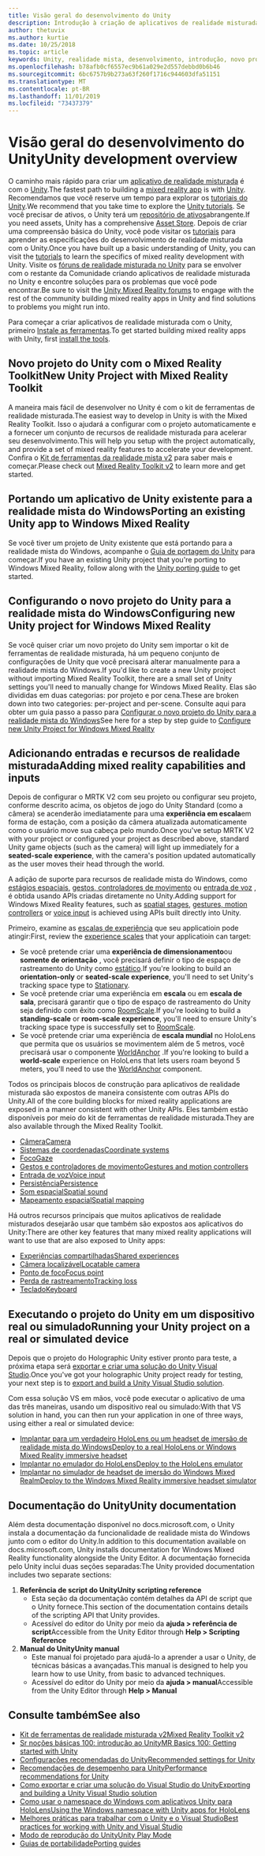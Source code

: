 ```yaml
---
title: Visão geral do desenvolvimento do Unity
description: Introdução à criação de aplicativos de realidade misturada no Unity.
author: thetuvix
ms.author: kurtie
ms.date: 10/25/2018
ms.topic: article
keywords: Unity, realidade mista, desenvolvimento, introdução, novo projeto, portabilidade, capacidade, câmera, simulação, emulação, documentação
ms.openlocfilehash: b78afb0cf6557ec9b61a029e2d557debbd0b6b46
ms.sourcegitcommit: 6bc6757b9b273a63f260f1716c944603dfa51151
ms.translationtype: MT
ms.contentlocale: pt-BR
ms.lasthandoff: 11/01/2019
ms.locfileid: "73437379"
---
```

# <a name="unity-development-overview"></a><span data-ttu-id="6edf4-104">Visão geral do desenvolvimento do Unity</span><span class="sxs-lookup"><span data-stu-id="6edf4-104">Unity development overview</span></span>

<span data-ttu-id="6edf4-105">O caminho mais rápido para criar um [aplicativo de realidade misturada](app-views.md) é com o [Unity](https://unity.com).</span><span class="sxs-lookup"><span data-stu-id="6edf4-105">The fastest path to building a [mixed reality app](app-views.md) is with [Unity](https://unity.com).</span></span> <span data-ttu-id="6edf4-106">Recomendamos que você reserve um tempo para explorar os [tutoriais do Unity](https://unity3d.com/learn/tutorials).</span><span class="sxs-lookup"><span data-stu-id="6edf4-106">We recommend that you take time to explore the [Unity tutorials](https://unity3d.com/learn/tutorials).</span></span> <span data-ttu-id="6edf4-107">Se você precisar de ativos, o Unity terá um [repositório de ativos](https://www.assetstore.unity3d.com/)abrangente.</span><span class="sxs-lookup"><span data-stu-id="6edf4-107">If you need assets, Unity has a comprehensive [Asset Store](https://www.assetstore.unity3d.com/).</span></span> <span data-ttu-id="6edf4-108">Depois de criar uma compreensão básica do Unity, você pode visitar os [tutoriais](tutorials.md) para aprender as especificações do desenvolvimento de realidade misturada com o Unity.</span><span class="sxs-lookup"><span data-stu-id="6edf4-108">Once you have built up a basic understanding of Unity, you can visit the [tutorials](tutorials.md) to learn the specifics of mixed reality development with Unity.</span></span> <span data-ttu-id="6edf4-109">Visite os [fóruns de realidade misturada no Unity](https://forum.unity3d.com/forums/hololens.102/) para se envolver com o restante da Comunidade criando aplicativos de realidade misturada no Unity e encontre soluções para os problemas que você pode encontrar.</span><span class="sxs-lookup"><span data-stu-id="6edf4-109">Be sure to visit the [Unity Mixed Reality forums](https://forum.unity3d.com/forums/hololens.102/) to engage with the rest of the community building mixed reality apps in Unity and find solutions to problems you might run into.</span></span>

<span data-ttu-id="6edf4-110">Para começar a criar aplicativos de realidade misturada com o Unity, primeiro [Instale as ferramentas](install-the-tools.md).</span><span class="sxs-lookup"><span data-stu-id="6edf4-110">To get started building mixed reality apps with Unity, first [install the tools](install-the-tools.md).</span></span> 

## <a name="new-unity-project-with-mixed-reality-toolkit"></a><span data-ttu-id="6edf4-111">Novo projeto do Unity com o Mixed Reality Toolkit</span><span class="sxs-lookup"><span data-stu-id="6edf4-111">New Unity Project with Mixed Reality Toolkit</span></span> 

<span data-ttu-id="6edf4-112">A maneira mais fácil de desenvolver no Unity é com o kit de ferramentas de realidade misturada.</span><span class="sxs-lookup"><span data-stu-id="6edf4-112">The easiest way to develop in Unity is with the Mixed Reality Toolkit.</span></span> <span data-ttu-id="6edf4-113">Isso o ajudará a configurar com o projeto automaticamente e a fornecer um conjunto de recursos de realidade misturada para acelerar seu desenvolvimento.</span><span class="sxs-lookup"><span data-stu-id="6edf4-113">This will help you setup with the project automatically, and provide a set of mixed reality features to accelerate your development.</span></span> <span data-ttu-id="6edf4-114">Confira o [Kit de ferramentas da realidade mista v2](mrtk-getting-started.md) para saber mais e começar.</span><span class="sxs-lookup"><span data-stu-id="6edf4-114">Please check out [Mixed Reality Toolkit v2](mrtk-getting-started.md) to learn more and get started.</span></span> 

## <a name="porting-an-existing-unity-app-to-windows-mixed-reality"></a><span data-ttu-id="6edf4-115">Portando um aplicativo de Unity existente para a realidade mista do Windows</span><span class="sxs-lookup"><span data-stu-id="6edf4-115">Porting an existing Unity app to Windows Mixed Reality</span></span>

<span data-ttu-id="6edf4-116">Se você tiver um projeto de Unity existente que está portando para a realidade mista do Windows, acompanhe o [Guia de portagem do Unity](porting-guides.md) para começar.</span><span class="sxs-lookup"><span data-stu-id="6edf4-116">If you have an existing Unity project that you're porting to Windows Mixed Reality, follow along with the [Unity porting guide](porting-guides.md) to get started.</span></span>

## <a name="configuring-new-unity-project-for-windows-mixed-reality"></a><span data-ttu-id="6edf4-117">Configurando o novo projeto do Unity para a realidade mista do Windows</span><span class="sxs-lookup"><span data-stu-id="6edf4-117">Configuring new Unity project for Windows Mixed Reality</span></span>

<span data-ttu-id="6edf4-118">Se você quiser criar um novo projeto do Unity sem importar o kit de ferramentas de realidade misturada, há um pequeno conjunto de configurações de Unity que você precisará alterar manualmente para a realidade mista do Windows.</span><span class="sxs-lookup"><span data-stu-id="6edf4-118">If you'd like to create a new Unity project without importing Mixed Reality Toolkit, there are a small set of Unity settings you'll need to manually change for Windows Mixed Reality.</span></span> <span data-ttu-id="6edf4-119">Elas são divididas em duas categorias: por projeto e por cena.</span><span class="sxs-lookup"><span data-stu-id="6edf4-119">These are broken down into two categories: per-project and per-scene.</span></span> <span data-ttu-id="6edf4-120">Consulte aqui para obter um guia passo a passo para [Configurar o novo projeto do Unity para a realidade mista do Windows](Configure-Unity-Project.md)</span><span class="sxs-lookup"><span data-stu-id="6edf4-120">See here for a step by step guide to [Configure new Unity Project for Windows Mixed Reality](Configure-Unity-Project.md)</span></span>

## <a name="adding-mixed-reality-capabilities-and-inputs"></a><span data-ttu-id="6edf4-121">Adicionando entradas e recursos de realidade misturada</span><span class="sxs-lookup"><span data-stu-id="6edf4-121">Adding mixed reality capabilities and inputs</span></span>

<span data-ttu-id="6edf4-122">Depois de configurar o MRTK V2 com seu projeto ou configurar seu projeto, conforme descrito acima, os objetos de jogo do Unity Standard (como a câmera) se acenderão imediatamente para uma **experiência em escala**em forma de estação, com a posição da câmera atualizada automaticamente como o usuário move sua cabeça pelo mundo.</span><span class="sxs-lookup"><span data-stu-id="6edf4-122">Once you've setup MRTK V2 with your project or configured your project as described above, standard Unity game objects (such as the camera) will light up immediately for a **seated-scale experience**, with the camera's position updated automatically as the user moves their head through the world.</span></span>

<span data-ttu-id="6edf4-123">A adição de suporte para recursos de realidade mista do Windows, como [estágios espaciais](coordinate-systems.md#spatial-coordinate-systems), [gestos, controladores de movimento](gestures-and-motion-controllers-in-unity.md) ou [entrada de voz](voice-input-in-unity.md) , é obtida usando APIs criadas diretamente no Unity.</span><span class="sxs-lookup"><span data-stu-id="6edf4-123">Adding support for Windows Mixed Reality features, such as [spatial stages](coordinate-systems.md#spatial-coordinate-systems), [gestures, motion controllers](gestures-and-motion-controllers-in-unity.md) or [voice input](voice-input-in-unity.md) is achieved using APIs built directly into Unity.</span></span> 

<span data-ttu-id="6edf4-124">Primeiro, examine as [escalas de experiência](coordinate-systems.md) que seu applicatioin pode atingir:</span><span class="sxs-lookup"><span data-stu-id="6edf4-124">First, review the [experience scales](coordinate-systems.md) that your applicatioin can target:</span></span>
* <span data-ttu-id="6edf4-125">Se você pretende criar uma **experiência de dimensionamento**ou **somente de orientação** , você precisará definir o tipo de espaço de rastreamento do Unity como [estático](coordinate-systems-in-unity.md#building-an-orientation-only-or-seated-scale-experience).</span><span class="sxs-lookup"><span data-stu-id="6edf4-125">If you're looking to build an **orientation-only** or **seated-scale experience**, you'll need to set Unity's tracking space type to [Stationary](coordinate-systems-in-unity.md#building-an-orientation-only-or-seated-scale-experience).</span></span>
* <span data-ttu-id="6edf4-126">Se você pretende criar uma experiência em **escala** ou em **escala de sala**, precisará garantir que o tipo de espaço de rastreamento do Unity seja definido com êxito como [RoomScale](coordinate-systems-in-unity.md#building-an-orientation-only-or-seated-scale-experience).</span><span class="sxs-lookup"><span data-stu-id="6edf4-126">If you're looking to build a **standing-scale** or **room-scale experience**, you'll need to ensure Unity's tracking space type is successfully set to [RoomScale](coordinate-systems-in-unity.md#building-an-orientation-only-or-seated-scale-experience).</span></span>
* <span data-ttu-id="6edf4-127">Se você pretende criar uma experiência de **escala mundial** no HoloLens que permita que os usuários se movimentem além de 5 metros, você precisará usar o componente [WorldAnchor](coordinate-systems-in-unity.md#building-a-world-scale-experience) .</span><span class="sxs-lookup"><span data-stu-id="6edf4-127">If you're looking to build a **world-scale** experience on HoloLens that lets users roam beyond 5 meters, you'll need to use the [WorldAnchor](coordinate-systems-in-unity.md#building-a-world-scale-experience) component.</span></span>

<span data-ttu-id="6edf4-128">Todos os principais blocos de construção para aplicativos de realidade misturada são expostos de maneira consistente com outras APIs do Unity.</span><span class="sxs-lookup"><span data-stu-id="6edf4-128">All of the core building blocks for mixed reality applications are exposed in a manner consistent with other Unity APIs.</span></span> <span data-ttu-id="6edf4-129">Eles também estão disponíveis por meio do kit de ferramentas de realidade misturada.</span><span class="sxs-lookup"><span data-stu-id="6edf4-129">They are also available through the Mixed Reality Toolkit.</span></span>
* [<span data-ttu-id="6edf4-130">Câmera</span><span class="sxs-lookup"><span data-stu-id="6edf4-130">Camera</span></span>](camera-in-unity.md)
* [<span data-ttu-id="6edf4-131">Sistemas de coordenadas</span><span class="sxs-lookup"><span data-stu-id="6edf4-131">Coordinate systems</span></span>](coordinate-systems-in-unity.md)
* [<span data-ttu-id="6edf4-132">Foco</span><span class="sxs-lookup"><span data-stu-id="6edf4-132">Gaze</span></span>](gaze-in-unity.md)
* [<span data-ttu-id="6edf4-133">Gestos e controladores de movimento</span><span class="sxs-lookup"><span data-stu-id="6edf4-133">Gestures and motion controllers</span></span>](gestures-and-motion-controllers-in-unity.md)
* [<span data-ttu-id="6edf4-134">Entrada de voz</span><span class="sxs-lookup"><span data-stu-id="6edf4-134">Voice input</span></span>](voice-input-in-unity.md)
* [<span data-ttu-id="6edf4-135">Persistência</span><span class="sxs-lookup"><span data-stu-id="6edf4-135">Persistence</span></span>](persistence-in-unity.md)
* [<span data-ttu-id="6edf4-136">Som espacial</span><span class="sxs-lookup"><span data-stu-id="6edf4-136">Spatial sound</span></span>](spatial-sound-in-unity.md)
* [<span data-ttu-id="6edf4-137">Mapeamento espacial</span><span class="sxs-lookup"><span data-stu-id="6edf4-137">Spatial mapping</span></span>](spatial-mapping-in-unity.md)

<span data-ttu-id="6edf4-138">Há outros recursos principais que muitos aplicativos de realidade misturados desejarão usar que também são expostos aos aplicativos do Unity:</span><span class="sxs-lookup"><span data-stu-id="6edf4-138">There are other key features that many mixed reality applications will want to use that are also exposed to Unity apps:</span></span>
* [<span data-ttu-id="6edf4-139">Experiências compartilhadas</span><span class="sxs-lookup"><span data-stu-id="6edf4-139">Shared experiences</span></span>](shared-experiences-in-unity.md)
* [<span data-ttu-id="6edf4-140">Câmera localizável</span><span class="sxs-lookup"><span data-stu-id="6edf4-140">Locatable camera</span></span>](locatable-camera-in-unity.md)
* [<span data-ttu-id="6edf4-141">Ponto de foco</span><span class="sxs-lookup"><span data-stu-id="6edf4-141">Focus point</span></span>](focus-point-in-unity.md)
* [<span data-ttu-id="6edf4-142">Perda de rastreamento</span><span class="sxs-lookup"><span data-stu-id="6edf4-142">Tracking loss</span></span>](tracking-loss-in-unity.md)
* [<span data-ttu-id="6edf4-143">Teclado</span><span class="sxs-lookup"><span data-stu-id="6edf4-143">Keyboard</span></span>](keyboard-input-in-unity.md)

## <a name="running-your-unity-project-on-a-real-or-simulated-device"></a><span data-ttu-id="6edf4-144">Executando o projeto do Unity em um dispositivo real ou simulado</span><span class="sxs-lookup"><span data-stu-id="6edf4-144">Running your Unity project on a real or simulated device</span></span>

<span data-ttu-id="6edf4-145">Depois que o projeto do Holographic Unity estiver pronto para teste, a próxima etapa será [exportar e criar uma solução do Unity Visual Studio](exporting-and-building-a-unity-visual-studio-solution.md).</span><span class="sxs-lookup"><span data-stu-id="6edf4-145">Once you've got your holographic Unity project ready for testing, your next step is to [export and build a Unity Visual Studio solution](exporting-and-building-a-unity-visual-studio-solution.md).</span></span>

<span data-ttu-id="6edf4-146">Com essa solução VS em mãos, você pode executar o aplicativo de uma das três maneiras, usando um dispositivo real ou simulado:</span><span class="sxs-lookup"><span data-stu-id="6edf4-146">With that VS solution in hand, you can then run your application in one of three ways, using either a real or simulated device:</span></span>
* [<span data-ttu-id="6edf4-147">Implantar para um verdadeiro HoloLens ou um headset de imersão de realidade mista do Windows</span><span class="sxs-lookup"><span data-stu-id="6edf4-147">Deploy to a real HoloLens or Windows Mixed Reality immersive headset</span></span>](using-visual-studio.md)
* [<span data-ttu-id="6edf4-148">Implantar no emulador do HoloLens</span><span class="sxs-lookup"><span data-stu-id="6edf4-148">Deploy to the HoloLens emulator</span></span>](using-the-hololens-emulator.md)
* [<span data-ttu-id="6edf4-149">Implantar no simulador de headset de imersão do Windows Mixed Realm</span><span class="sxs-lookup"><span data-stu-id="6edf4-149">Deploy to the Windows Mixed Reality immersive headset simulator</span></span>](using-the-windows-mixed-reality-simulator.md)

## <a name="unity-documentation"></a><span data-ttu-id="6edf4-150">Documentação do Unity</span><span class="sxs-lookup"><span data-stu-id="6edf4-150">Unity documentation</span></span>

<span data-ttu-id="6edf4-151">Além desta documentação disponível no docs.microsoft.com, o Unity instala a documentação da funcionalidade de realidade mista do Windows junto com o editor do Unity.</span><span class="sxs-lookup"><span data-stu-id="6edf4-151">In addition to this documentation available on docs.microsoft.com, Unity installs documentation for Windows Mixed Reality functionality alongside the Unity Editor.</span></span> <span data-ttu-id="6edf4-152">A documentação fornecida pelo Unity inclui duas seções separadas:</span><span class="sxs-lookup"><span data-stu-id="6edf4-152">The Unity provided documentation includes two separate sections:</span></span>
1. <span data-ttu-id="6edf4-153">**Referência de script do Unity**</span><span class="sxs-lookup"><span data-stu-id="6edf4-153">**Unity scripting reference**</span></span>
    * <span data-ttu-id="6edf4-154">Esta seção da documentação contém detalhes da API de script que o Unity fornece.</span><span class="sxs-lookup"><span data-stu-id="6edf4-154">This section of the documentation contains details of the scripting API that Unity provides.</span></span>
    * <span data-ttu-id="6edf4-155">Acessível do editor do Unity por meio da **ajuda > referência de script**</span><span class="sxs-lookup"><span data-stu-id="6edf4-155">Accessible from the Unity Editor through **Help > Scripting Reference**</span></span>
2. <span data-ttu-id="6edf4-156">**Manual do Unity**</span><span class="sxs-lookup"><span data-stu-id="6edf4-156">**Unity manual**</span></span>
    * <span data-ttu-id="6edf4-157">Este manual foi projetado para ajudá-lo a aprender a usar o Unity, de técnicas básicas a avançadas.</span><span class="sxs-lookup"><span data-stu-id="6edf4-157">This manual is designed to help you learn how to use Unity, from basic to advanced techniques.</span></span>
    * <span data-ttu-id="6edf4-158">Acessível do editor do Unity por meio da **ajuda > manual**</span><span class="sxs-lookup"><span data-stu-id="6edf4-158">Accessible from the Unity Editor through **Help > Manual**</span></span>

## <a name="see-also"></a><span data-ttu-id="6edf4-159">Consulte também</span><span class="sxs-lookup"><span data-stu-id="6edf4-159">See also</span></span>
* [<span data-ttu-id="6edf4-160">Kit de ferramentas de realidade misturada v2</span><span class="sxs-lookup"><span data-stu-id="6edf4-160">Mixed Reality Toolkit v2</span></span>](mrtk-getting-started.md)
* [<span data-ttu-id="6edf4-161">Sr noções básicas 100: introdução ao Unity</span><span class="sxs-lookup"><span data-stu-id="6edf4-161">MR Basics 100: Getting started with Unity</span></span>](holograms-100.md)
* [<span data-ttu-id="6edf4-162">Configurações recomendadas do Unity</span><span class="sxs-lookup"><span data-stu-id="6edf4-162">Recommended settings for Unity</span></span>](recommended-settings-for-unity.md)
* [<span data-ttu-id="6edf4-163">Recomendações de desempenho para Unity</span><span class="sxs-lookup"><span data-stu-id="6edf4-163">Performance recommendations for Unity</span></span>](performance-recommendations-for-unity.md)
* [<span data-ttu-id="6edf4-164">Como exportar e criar uma solução do Visual Studio do Unity</span><span class="sxs-lookup"><span data-stu-id="6edf4-164">Exporting and building a Unity Visual Studio solution</span></span>](exporting-and-building-a-unity-visual-studio-solution.md)
* [<span data-ttu-id="6edf4-165">Como usar o namespace do Windows com aplicativos Unity para HoloLens</span><span class="sxs-lookup"><span data-stu-id="6edf4-165">Using the Windows namespace with Unity apps for HoloLens</span></span>](using-the-windows-namespace-with-unity-apps-for-hololens.md)
* [<span data-ttu-id="6edf4-166">Melhores práticas para trabalhar com o Unity e o Visual Studio</span><span class="sxs-lookup"><span data-stu-id="6edf4-166">Best practices for working with Unity and Visual Studio</span></span>](best-practices-for-working-with-unity-and-visual-studio.md)
* [<span data-ttu-id="6edf4-167">Modo de reprodução do Unity</span><span class="sxs-lookup"><span data-stu-id="6edf4-167">Unity Play Mode</span></span>](unity-play-mode.md)
* [<span data-ttu-id="6edf4-168">Guias de portabilidade</span><span class="sxs-lookup"><span data-stu-id="6edf4-168">Porting guides</span></span>](porting-guides.md)
